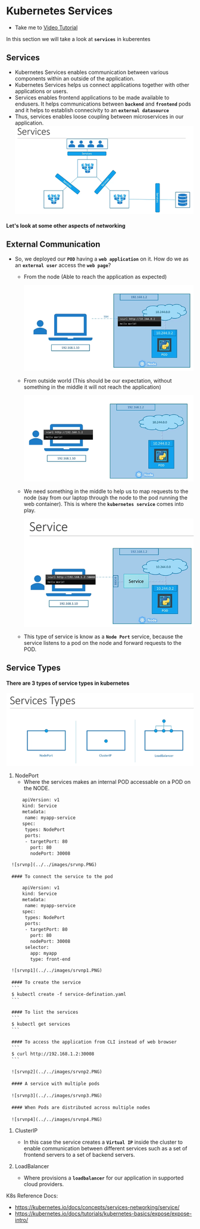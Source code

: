 # Kubernetes Services
  - Take me to [Video Tutorial](https://kodekloud.com/courses/539883/lectures/9808156)
  
In this section we will take a look at **`services`** in kuberentes

## Services
- Kubernetes Services enables communication between various components within an outside of the application.
- Kubernetes Services helps us connect applications together with other applications or users.
- Services enables frontend applications to be made available to endusers. It helps communications between **`backend`** and **`frontend`** pods and it helps to establish connecivity to an **`external datasource`**
- Thus, services enables loose coupling between microservices in our application.
  ![srv1](../../images/srv1.PNG)
  
#### Let's look at some other aspects of networking

## External Communication

- So, we deployed our **`POD`** having a **`web application`** on it. How do we as an **`external user`** access the **`web page`**?

  - From the node (Able to reach the application as expected)
  
    ![srv2](../../images/srv2.PNG)
    
  - From outside world (This should be our expectation, without something in the middle it will not reach the application)
  
    ![srv3](../../images/srv3.PNG)
    
  - We need something in the middle to help us to map requests to the node (say from our laptop through the node to the pod running the web container). This is where the **`kubernetes service`** comes into play.
    
    ![srv4](../../images/srv4.PNG)

  - This type of service is know as a **`Node Port`** service, because the service listens to a pod on the node and forward requests to the POD.
    
 ## Service Types
 
 #### There are 3 types of service types in kubernetes
 
   ![srv-types](../../images/srv-types.PNG)
 
 1. NodePort
    - Where the services makes an internal POD accessable on a POD on the NODE.
```
      apiVersion: v1
      kind: Service
      metadata:
       name: myapp-service
      spec:
       types: NodePort
       ports:
       - targetPort: 80
         port: 80
         nodePort: 30008
```
      ![srvnp](../../images/srvnp.PNG)
      
      #### To connect the service to the pod
```
      apiVersion: v1
      kind: Service
      metadata:
       name: myapp-service
      spec:
       types: NodePort
       ports:
       - targetPort: 80
         port: 80
         nodePort: 30008
       selector:
         app: myapp
         type: front-end
```

      ![srvnp1](../../images/srvnp1.PNG)
      
      #### To create the service
      ```
      $ kubectl create -f service-defination.yaml
      ```
      
      #### To list the services
      ```
      $ kubectl get services
      ```
      
      #### To access the application from CLI instead of web browser
      ```
      $ curl http://192.168.1.2:30008
      ```
      
      ![srvnp2](../../images/srvnp2.PNG)

      #### A service with multiple pods
      
      ![srvnp3](../../images/srvnp3.PNG)
      
      #### When Pods are distributed across multiple nodes
     
      ![srvnp4](../../images/srvnp4.PNG)
     
            
 1. ClusterIP
    - In this case the service creates a **`Virtual IP`** inside the cluster to enable communication between different services such as a set of frontend servers to a set of backend servers.
    
 1. LoadBalancer
    - Where provisions a **`loadbalancer`** for our application in supported cloud providers.
    
K8s Reference Docs:
- https://kubernetes.io/docs/concepts/services-networking/service/
- https://kubernetes.io/docs/tutorials/kubernetes-basics/expose/expose-intro/

